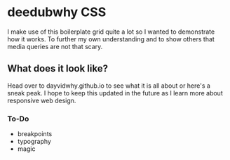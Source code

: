 # deedubwhy CSS
I make use of this boilerplate grid quite a lot so I wanted to demonstrate how it works. To further my own understanding and to show others that media queries are not that scary.

## What does it look like?
Head over to dayvidwhy.github.io to see what it is all about or here's a sneak peak.
I hope to keep this updated in the future as I learn more about responsive web design.

### To-Do
* breakpoints
* typography
* magic
